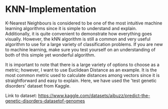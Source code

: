 # KNN-Implementation
K-Nearest Neighbours is considered to be one of the most intuitive machine learning algorithms since it is simple to understand and explain. Additionally, it is quite convenient to demonstrate how everything goes visually. However, the kNN algorithm is still a common and very useful algorithm to use for a large variety of classification problems. If you are new to machine learning, make sure you test yourself on an understanding of both of this simple yet wonderful algorithm.

It is important to note that there is a large variety of options to choose as a metric; however, I want to use Euclidean Distance as an example. It is the most common metric used to calculate distances among vectors since it is straightforward and easy to explain.
Here, we have used the 'test genetic disorders' dataset from Kaggle. 

Link to dataset: https://www.kaggle.com/datasets/aibuzz/predict-the-genetic-disorders-datasetof-genomes
